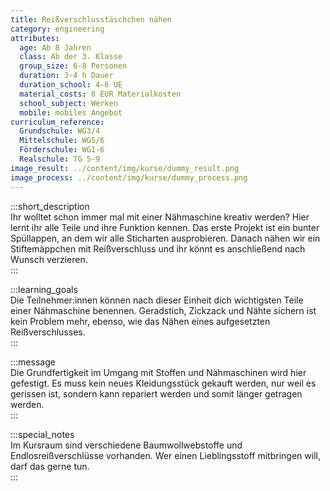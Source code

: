 ```yaml
---
title: Reißverschlusstäschchen nähen
category: engineering
attributes:
  age: Ab 8 Jahren
  class: Ab der 3. Klasse
  group_size: 6-8 Personen
  duration: 3-4 h Dauer
  duration_school: 4-6 UE
  material_costs: 8 EUR Materialkosten
  school_subject: Werken
  mobile: mobiles Angebot
curriculum_reference:
  Grundschule: WG3/4
  Mittelschule: WG5/6
  Förderschule: WG1-6   
  Realschule: TG 5-9
image_result: ../content/img/kurse/dummy_result.png
image_process: ../content/img/kurse/dummy_process.png
---
```

:::short_description  
Ihr wolltet schon immer mal mit einer Nähmaschine kreativ werden? Hier lernt ihr alle Teile und ihre Funktion kennen. Das erste Projekt ist ein bunter Spüllappen, an dem wir alle Sticharten ausprobieren. Danach nähen wir ein Stiftemäppchen mit Reißverschluss und ihr könnt es anschließend nach Wunsch verzieren.  
:::

:::learning_goals  
Die Teilnehmer:innen können nach dieser Einheit dich wichtigsten Teile einer Nähmaschine benennen. Geradstich, Zickzack und Nähte sichern ist kein Problem mehr, ebenso, wie das Nähen eines aufgesetzten Reißverschlusses.         
:::

:::message  
Die Grundfertigkeit im Umgang mit Stoffen und Nähmaschinen wird hier gefestigt. Es muss kein neues Kleidungsstück gekauft werden, nur weil es gerissen ist, sondern kann repariert werden und somit länger getragen werden.  
:::  

:::special_notes  
Im Kursraum sind verschiedene Baumwollwebstoffe und Endlosreißverschlüsse vorhanden. Wer einen Lieblingsstoff mitbringen will, darf das gerne tun.  
:::
